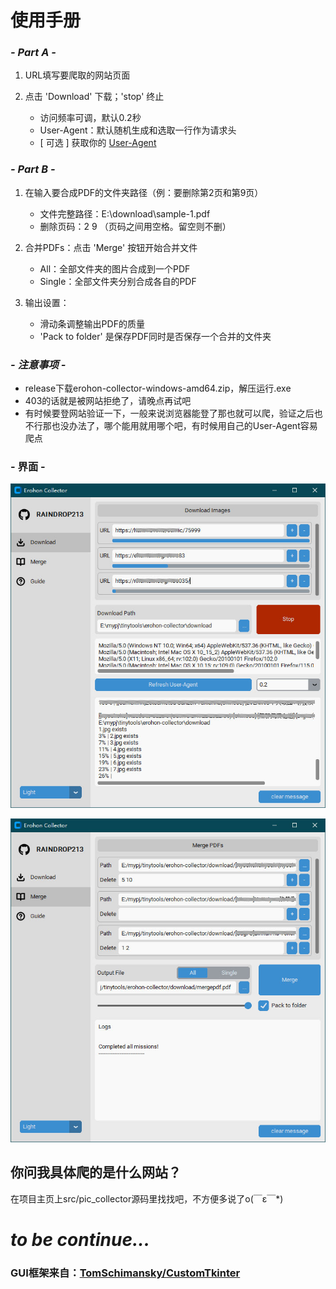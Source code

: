 # **使用手册**

### ***- Part A -***

1. URL填写要爬取的网站页面

2. 点击 'Download' 下载；'stop' 终止
    - 访问频率可调，默认0.2秒
    - User-Agent：默认随机生成和选取一行作为请求头
    - [ 可选 ] 获取你的 [User-Agent](https://httpbin.org/user-agent)

### ***- Part B -***

1. 在输入要合成PDF的文件夹路径（例：要删除第2页和第9页）
    - 文件完整路径：E:\download\sample-1.pdf
    - 删除页码：2 9  （页码之间用空格。留空则不删）

2. 合并PDFs：点击 'Merge' 按钮开始合并文件
    - All：全部文件夹的图片合成到一个PDF
    - Single：全部文件夹分别合成各自的PDF

3. 输出设置：
    - 滑动条调整输出PDF的质量
    - 'Pack to folder' 是保存PDF同时是否保存一个合并的文件夹

### ***- 注意事项 -***
- release下载erohon-collector-windows-amd64.zip，解压运行.exe
- 403的话就是被网站拒绝了，请晚点再试吧
- 有时候要登网站验证一下，一般来说浏览器能登了那也就可以爬，验证之后也不行那也没办法了，哪个能用就用哪个吧，有时候用自己的User-Agent容易爬点

### **- 界面 -**
![tips](https://raw.githubusercontent.com/raindrop213/erohon-collector/main/resources/image/preview1.jpg)

![tips](https://raw.githubusercontent.com/raindrop213/erohon-collector/main/resources/image/preview2.jpg)

## 你问我具体爬的是什么网站？
在项目主页上src/pic_collector源码里找找吧，不方便多说了o(￣ε￣*) 

# ***to be continue...***

### GUI框架来自：[TomSchimansky/CustomTkinter](https://github.com/TomSchimansky/CustomTkinter)